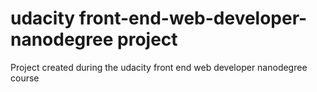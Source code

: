 # udacity front-end-web-developer-nanodegree project
 Project created during the udacity front end web developer nanodegree course
